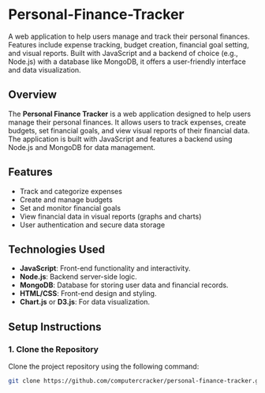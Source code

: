 # Personal-Finance-Tracker
A web application to help users manage and track their personal finances. Features include expense tracking, budget creation, financial goal setting, and visual reports. Built with JavaScript and a backend of choice (e.g., Node.js) with a database like MongoDB, it offers a user-friendly interface and data visualization.

## Overview
The **Personal Finance Tracker** is a web application designed to help users manage their personal finances. It allows users to track expenses, create budgets, set financial goals, and view visual reports of their financial data. The application is built with JavaScript and features a backend using Node.js and MongoDB for data management.

## Features
- Track and categorize expenses
- Create and manage budgets
- Set and monitor financial goals
- View financial data in visual reports (graphs and charts)
- User authentication and secure data storage

## Technologies Used
- **JavaScript**: Front-end functionality and interactivity.
- **Node.js**: Backend server-side logic.
- **MongoDB**: Database for storing user data and financial records.
- **HTML/CSS**: Front-end design and styling.
- **Chart.js** or **D3.js**: For data visualization.

## Setup Instructions

### 1. Clone the Repository
Clone the project repository using the following command:
   ```bash
   git clone https://github.com/computercracker/personal-finance-tracker.git

